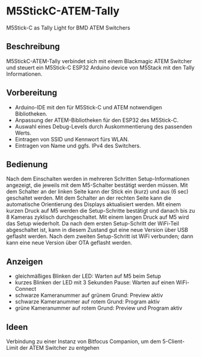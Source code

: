 # M5StickC-ATEM-Tally
M5Stick-C as Tally Light for BMD ATEM Switchers

## Beschreibung
M5StickC-ATEM-Tally verbindet sich mit einem Blackmagic ATEM Switcher und steuert ein M5Stick-C ESP32 Arduino device von M5Stack mit den Tally Informationen.

## Vorbereitung
- Arduino-IDE mit den für M5Stick-C und ATEM notwendigen Bibliotheken. 
- Anpassung der ATEM-Bibliotheken für den ESP32 des M5Stick-C. 
- Auswahl eines Debug-Levels durch Auskommentierung des passenden Werts. 
- Eintragen von SSID und Kennwort fürs WLAN. 
- Eintragen von Name und ggfs. IPv4 des Switchers. 

## Bedienung
Nach dem Einschalten werden in mehreren Schritten Setup-Informationen angezeigt, die jeweils mit dem M5-Schalter bestätigt werden müssen. 
Mit dem Schalter an der linken Seite kann der Stick ein (kurz) und aus (6 sec) geschaltet werden. 
Mit dem Schalter an der rechten Seite kann die automatische Orientierung des Displays aktualisiert werden. 
Mit einem kurzen Druck auf M5 werden die Setup-Schritte bestätigt und danach bis zu 8 Kameras zyklisch durchgeschaltet. 
Mit einem langen Druck auf M5 wird das Setup wiederholt. 
Da nach dem ersten Setup-Schritt der WiFi-Teil abgeschaltet ist, kann in diesem Zustand gut eine neue Version über USB geflasht werden. 
Nach dem zweiten Setup-Schritt ist WiFi verbunden; dann kann eine neue Version über OTA geflasht werden. 

## Anzeigen
- gleichmäßiges Blinken der LED: Warten auf M5 beim Setup
- kurzes Blinken der LED mit 3 Sekunden Pause: Warten auf einen WiFi-Connect
- schwarze Kameranummer auf grünem Grund: Preview aktiv
- schwarze Kameranummer auf rotem Grund: Program aktiv
- grüne Kameranummer auf rotem Grund: Preview und Program aktiv

## Ideen
Verbindung zu einer Instanz von Bitfocus Companion, um dem 5-Client-Limit der ATEM Switcher zu entgehen
